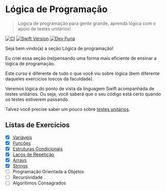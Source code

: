 # Lógica de Programação 

> Lógica de programação para gente grande, aprenda lógica com o apoio de testes unitários!

[![CI](https://github.com/luciana-c-ferreira/programming-logic-challenges/actions/workflows/ios.yml/badge.svg?branch=solutions)](https://github.com/luciana-c-ferreira/programming-logic-challenges/actions/workflows/ios.yml)
[![Swift Version][swift-image]][swift-url]
[![Dev Furia][devfuria-image]][devfuria-url]

Seja bem vindo(a) a seção Lógica de programação!

Eu criei essa seção (re)pensando uma forma mais eficiente de ensinar a lógica de programação.

Este curso é diferente de tudo o que você viu sobre lógica (bem diferente daqueles exercícios toscos da faculdade).

Veremos lógica do ponto de vista da linguagem Swift acompanhada de testes unitários. Ou seja, você saberá que o seu código está certo quando os testes estiverem passando.

Talvez você precise saber um pouco sobre [testes unitários](http://devfuria.com.br/logica-de-programacao/tdd-junto-com-logica-assim-tao-cedo/).

## Listas de Exercícios

- [X] [Variáveis](Variables/README.md)
- [X] [Funções](Functions/README.md)
- [X] [Estruturas Condicionais](Conditional%20Structures/README.md)
- [X] [Laços de Repetição](Loops/README.md)
- [X] [Arrays](Arrays/README.md)
- [X] [Strings](Strings/README.md)
- [ ] Programação Orientada a Objetos
- [ ] Recursividade
- [ ] Algoritimos Consagrados

[swift-image]: https://img.shields.io/badge/swift-5.6-orange.svg
[swift-url]: https://www.swift.org/blog/swift-5.6-released/
[devfuria-image]: https://img.shields.io/badge/devfuria-lógica-blue.svg
[devfuria-url]: http://devfuria.com.br/logica-de-programacao/
